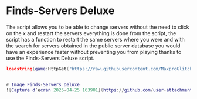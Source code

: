 # Finds-Servers Deluxe

The script allows you to be able to change servers without the need to click on the x and restart the servers everything is done from the script, the script has a function to restart the same servers where you were and with the search for servers obtained in the public server database you would have an experience faster without preventing you from playing thanks to use the Finds-Servers Deluxe script.

```lua
loadstring(game:HttpGet("https://raw.githubusercontent.com/MaxproGlitcher/Finds-Servers/refs/heads/main/Finds%20Servers%20Code"))()```


# Image Finds-Servers Deluxe
![Capture d’écran 2025-04-25 163901](https://github.com/user-attachments/assets/f45f8fd3-8061-42a9-889d-3710631f3c2f)
